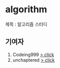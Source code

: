 # algorithm

제목 : 알고리즘 스터디

## 기여자

1. Codeing999 [> click](https://github.com/codeing999)
2. unchaptered [> click](https://github.com/unchaptered)